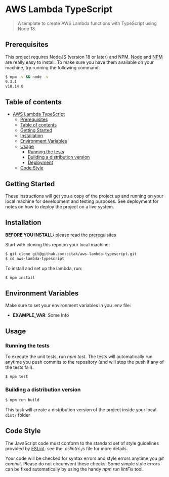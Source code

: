 # AWS Lambda TypeScript

> A template to create AWS Lambda functions with TypeScript using Node 18.


## Prerequisites

This project requires NodeJS (version 18 or later) and NPM.
[Node](http://nodejs.org/) and [NPM](https://npmjs.org/) are really easy to install.
To make sure you have them available on your machine,
try running the following command.

```sh
$ npm -v && node -v
9.3.1
v18.14.0
```

## Table of contents

- [AWS Lambda TypeScript](#aws-lambda-typescript)
  - [Prerequisites](#prerequisites)
  - [Table of contents](#table-of-contents)
  - [Getting Started](#getting-started)
  - [Installation](#installation)
  - [Environment Variables](#environment-variables)
  - [Usage](#usage)
    - [Running the tests](#running-the-tests)
    - [Building a distribution version](#building-a-distribution-version)
    - [Deployment](#deployment)
  - [Code Style](#code-style)

## Getting Started

These instructions will get you a copy of the project up and running on your local machine for development and testing purposes. See deployment for notes on how to deploy the project on a live system.

## Installation

**BEFORE YOU INSTALL:** please read the [prerequisites](#prerequisites)

Start with cloning this repo on your local machine:

```sh
$ git clone git@github.com:citak/aws-lambda-typescript.git
$ cd aws-lambda-typescript
```

To install and set up the lambda, run:

```sh
$ npm install
```

## Environment Variables

Make sure to set your environment variables in you .env file:

* **EXAMPLE_VAR**: Some Info

## Usage


### Running the tests

To execute the unit tests, run *npm test*. The tests will automatically run anytime
you push commits to the repository (and will stop the push if any of the tests fail).

```sh
$ npm test
```

### Building a distribution version

```sh
$ npm run build
```

This task will create a distribution version of the project
inside your local `dist/` folder


## Code Style

The JavaScript code must conform to the standard set of style guidelines provided by
[ESLint](https://typescript-eslint.io/linting/configs#recommended-configurations). see the *.eslintrc.js* file for more details.

Your code will be checked for syntax errors and style errors anytime you
*git commit*. Please do not circumvent these checks! Some simple style errors can be
fixed automatically by using the handy *npm run lintFix* tool.
